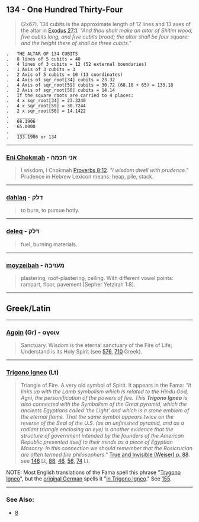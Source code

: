 ## 134 - One Hundred Thirty-Four
> (2x67). 134 cubits is the approximate length of 12 lines and 13 axes of the altar in [Exodus 27:1](http://biblehub.com/exodus/27-1.htm). *"And thou shalt make an altar of Shitim wood, five cubits long, and five cubits broad; the altar shall be four square: and the height there of shall be three cubits."*

	.   THE ALTAR OF 134 CUBITS
	.   8 lines of 5 cubits = 40
	.   4 lines of 3 cubits = 12 (52 external boundaries)
	.   1 Axis of 3 cubits = 3
	.   2 Axis of 5 cubits = 10 (13 coordinates)
	.   4 Axis of sqr_root[34] cubits = 23.32
	.   4 Axis of sqr_root[59] cubits = 30.72 (68.18 + 65) = 133.18
	.   2 Axis of sqr_root[50] cubits = 14.14
	.   If the square roots are carried to 4 places:
	.   4 x sqr_root[34] = 23.3240
	.   4 x sqr_root[59] = 30.7244
	.   2 x sqr_root[50] = 14.1422
	.   _______
	.   68.1906
	.   65.0000
	.   _______
	.   133.1906 or 134

---

### [Eni Chokmah](/keys/ANI.ChKMH) - אני חכמה
> I wisdom, I Chokmah [Proverbs 8:12](http://biblehub.com/proverbs/8-12.htm). *"I wisdom dwell with prudence."* Prudence in Hebrew Lexicon means: heap, pile, stack.

---

### [dahlaq](/keys/DLQ) - דלק
> to burn, to pursue hotly.

---

### [deleq](/keys/DLQ) - דלק
> fuel, burning materials.

---

### [moyzeibah](/keys/MOZIBH) - מעזיבה
> plastering, roof-plastering, ceiling. With different vowel points: rampart, floor, pavement [Sepher Yetzirah 1:8].

---

## Greek/Latin

---

### [Agoin](/greek?word=agoin) (Gr) - αγοιν
> Sanctuary. Wisdom is the eternal sanctuary of the Fire of Life; Understand is its Holy Spirit (see [576](576), [710](710) Greek).

---

### [Trigono Igneo](/latin?word=Trigono+Igneo) (Lt)
> Triangle of Fire. A very old symbol of Spirit. It appears in the Fama: *"It links up with the Lamb symbolism which is related to the Hindu God, Agni, the personification of the powers of fire. This **Trigono Igneo** is also connected with the Symbolism of the Great pyramid, which the ancients Egyptians called 'the Light' and which is a stone emblem of the eternal flame. That the same symbol appears twice on the reverse of the Seal of the U.S. (as an unfinished pyramid, and as a radiant triangle enclosing an eye) is another evidence that the structure of government intended by the founders of the American Republic presented itself to their minds as a piece of Egyptian Masonry. In this connection we should remember that the Rosicrucian are often termed fire philosophers."* [True and Invisible (Weiser) p. 88](https://archive.org/stream/PaulFosterCase-TheTrueAndInvisibleRosicrucianOrder4thEd-1985#page/n95/mode/2up/search/igneo). see [146](146) Lt, [88](88), [46](46), [56](56), [74](74) Lt.

NOTE: Most English translations of the Fama spell this phrase "[Trygono Igneo](146)", but the [original German](https://archive.org/stream/famafraternitati00andr#page/22/mode/2up) spells it "[in Trigono Igneo](155)." See [155](155).


---

### See Also:

- [8](8)
